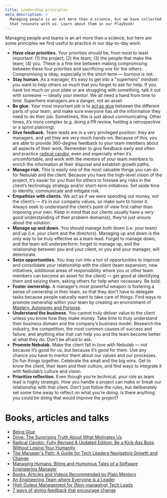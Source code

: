 ```yaml
---
title: Leadership principles
meta_description: >
  Managing people is an art more than a science, but we have collected some leadership principles
  that resonate with us. Learn about them in our Playbook!
---
```


Managing people and teams is an art more than a science, but here are some principles we find useful
to practice in our day-to-day work:

* **Have clear priorities.** Your priorities should be, from most to least important: (1) the
  project; (2) the team; (3) the people that make the team; (4) you. These is a fine line between
  making compromising between these four priorities and sacrificing one for the others. Compromising
  is okay, especially in the short-term — burnout is not.
* **Stay human.** As a manager, it’s easy to get into a "superhero" mindset: you want to help
  others so much that you forget to ask for help. If you have too much on your plate or are
  struggling with something, talk it out with someone — ideally your mentor. We all need a hand
  from time to time. Superhero managers are a danger, not an asset.
* **Be glue.** Your most important job is to [act as glue](https://noidea.dog/glue) between the
  different parts of your team, and make sure everyone has all the information they need to do
  their job. Sometimes, this is just about communicating. Other times, it’s more complex (e.g.
  doing a PR review, holding a retrospective or a sprint planning).
* **Give feedback.** Team leads are in a very privileged position: they are managers, and yet they
  are very much hands-on. Because of this, you are able to provide 360-degree feedback to your team
  members about all aspects of their work. Remember to give feedback early and often and practice
  [radical candor](https://www.amazon.it/Radical-Candor-Revised-Kick-Ass-Humanity-ebook/dp/B07P9LPXPT),
  even and especially when it’s uncomfortable, and work with the mentors of your team members to
  enrich the information at their disposal and establish growth paths.
* **Manage risk.** This is easily one of the most valuable things you can do for Nebulab and the
  client. Because you have the high-level vision of the project, it’s easier for you than for
  others to foresee any risks in the client’s technology strategy and/or short-term initiatives.
  Set aside time to identify, communicate and mitigate risk.
* **Empathize with clients.** We act as if we were spending our money, not the client’s — it’s in
  our company values, so make sure to honor it. Always seek to understand the client’s point of view
  first rather than imposing your own. Keep in mind that our clients usually have a very good
  understanding of their problem domain(s), they’re just unsure about the solution.
* **Manage up and down.** You should manage both down (i.e. your team) and up (i.e. your client and
  the directors). Managing up and down is the only way to be truly effective as a team lead. Forget
  to manage down, and the team will underperform; forget to manage up, and the relationship between
  you and your client, or you and your manager, will deteriorate.
* **Seize opportunities.** You may run into a ton of opportunities to improve and consolidate your
  relationship with the client (team expansion, new initiatives, additional areas of responsibility
  where you or other team members can become an asset for the client) — get good at identifying
  them and seizing them, asking others for help when necessary. Be bold.
* **Foster ownership.** A manager’s most powerful weapon is fostering a sense of ownership in their
  team, so that they don’t have to delegate tasks because people naturally want to take care of
  things. Find ways to promote ownership within your team by creating an environment of
  [Mastery, Autonomy and Purpose](https://www.amazon.it/Drive-Surprising-Truth-Motivates-English-ebook/dp/B0033TI4BW).
* **Understand the business**. You cannot truly deliver value to the client unless you know how they
  make money. Take time to truly understand their business domain and the company’s business model.
  Research the industry, the competition, the most common causes of success and failure, and
  anything else that can help you and the team become better at what they do. Don’t be afraid to
  ask.
* **Promote Nebulab.** Make the client fall in love with Nebulab — not because it’s good for us, but
  because it’s good for them. Use any chance you have to mentor them about our values and our
  processes. Do fun things together. Celebrate the small and the big wins. Get to know the client,
  their team and their culture, and find ways to integrate it with Nebulab’s culture and vision.
* **Prioritize reflection.** Even though you’re technical, your role as team lead is highly
  strategic. How you handle a project can make or break our relationship with that client. Don’t
  just follow the rules, but deliberately set some time away to reflect on what you’re doing. Is
  there anything you could be doing that would improve the project?

# Books, articles and talks

* [Being Glue](https://noidea.dog/glue)
* [Drive: The Surprising Truth About What Motivates Us](https://www.amazon.it/Drive-Surprising-Truth-Motivates-English-ebook/dp/B0033TI4BW)
* [Radical Candor: Fully Revised & Updated Edition: Be a Kick-Ass Boss Without Losing Your Humanity](https://www.amazon.it/Radical-Candor-Revised-Kick-Ass-Humanity-ebook/dp/B07P9LPXPT)
* [The Manager's Path: A Guide for Tech Leaders Navigating Growth and Change](https://www.amazon.it/Managers-Path-Leaders-Navigating-English-ebook/dp/B06XP3GJ7F)
* [Managing Humans: Biting and Humorous Tales of a Software Engineering Manager](https://www.amazon.it/Managing-Humans-Humorous-Software-Engineering/dp/1484221575)
* [Books, Articles and Videos Recommended by Plato Mentors](https://docs.google.com/spreadsheets/d/1C4G6_1G38MDqrhl-RoFIV4eWPb8irD2nOipMDRrwtoo/edit)
* [An Engineering Team where Everyone is a Leader](https://blog.pragmaticengineer.com/a-team-where-everyone-is-a-leader/)
* [High Output Management for (Non-managing) Tech Leads](https://www.g9labs.com/2020/01/04/high-output-management-for-non-managing-tech-leads/)
* [7 ways of giving feedback that encourage change](https://knowyourteam.com/blog/2019/08/29/7-ways-of-giving-feedback-that-encourage-change/?utm_source=email&utm_medium=kytnewsletter&__s=ktamput8bgc2qtmj5xng)
